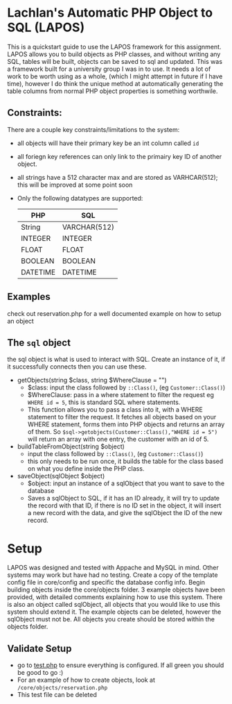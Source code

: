 # Lachlan's Automatic PHP Object to SQL (LAPOS)
This is a quickstart guide to use the LAPOS framework for this assignment. LAPOS allows you to build objects as PHP classes, and without writing any SQL, tables will be built, objects can be saved to sql and updated. This was a framework built for a university group I was in to use. It needs a lot of work to be worth using as a whole, (which I might attempt in future if I have time), however I do think the unique method at automatically generating the table columns from normal PHP object properties is something worthwile. 
## Constraints:
There are a couple key constraints/limitations to the system:
- all objects will have their primary key be an int column called `id`
- all foriegn key references can only link to the primairy key ID of another object.
- all strings have a 512 character max and are stored as VARHCAR(512); this will be improved at some point soon
- Only the following datatypes are supported:

    | PHP      | SQL          |
    |----------|--------------|
    | String   | VARCHAR(512) |
    | INTEGER  | INTEGER      |
    | FLOAT    | FLOAT        |
    | BOOLEAN  | BOOLEAN      |
    | DATETIME | DATETIME     |

## Examples
check out reservation.php for a well documented example on how to setup an object
## The `sql` object
the sql object is what is used to interact with SQL. Create an instance of it, if it successfully connects then you can use these.
- getObjects(string $class, string $WhereClause = "") 
    - $class: input the class followed by `::Class()`, (eg `Customer::Class()`) 
    - $WhereClause: pass in a where statement to filter the request eg `WHERE id = 5`, this is standard SQL where statements.
    - This function allows you to pass a class into it, with a WHERE statement to filter the request. It fetches all objects based on your WHERE statement, forms them into PHP objects and returns an array of them. So  `$sql->getobjects(Customer::Class(),"WHERE id = 5")` will return an array with one entry, the customer with an id of 5.
- buildTableFromObject(string $object)
    - input the class followed by `::Class()`, (eg `Customer::Class()`) 
    - this only needs to be run once, it builds the table for the class based on what you define inside the PHP class. 
- saveObject(sqlObject $object)
    - $object: input an instance of a sqlObject that you want to save to the database
    - Saves a sqlObject to SQL, if it has an ID already, it will try to update the record with that ID, if there is no ID set in the object, it will insert a new record with the data, and give the sqlObject the ID of the new record.
# Setup
LAPOS was designed and tested with Appache and MySQL in mind. Other systems may work but have had no testing. Create a copy of the template config file in core/config and specific the database config info. 
Begin building objects inside the core/objects folder. 3 example objects have been provided, with detailed comments explaining how to use this system. There is also an object called sqlObject, all objects that you would like to use this system should extend it. The example objects can be deleted, however the sqlObject must not be. All objects you create should be stored within the objects folder. 

## Validate Setup
- go to <a href="http://localhost/test.php"> test.php</a> to ensure everything is configured. If all green you should be good to go :)
- For an example of how to create objects, look at `/core/objects/reservation.php`
- This test file can be deleted
